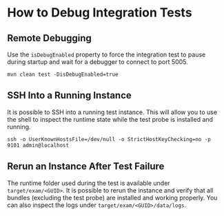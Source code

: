# How to Debug Integration Tests

## Remote Debugging
Use the `isDebugEnabled` property to force the integration test to pause during startup and wait for a debugger to connect to port 5005.

```
mvn clean test -DisDebugEnabled=true
```

## SSH Into a Running Instance
It is possible to SSH into a running test instance.  This will allow you to use the shell to inspect the runtime state while the test probe is installed and running.

```
ssh -o UserKnownHostsFile=/dev/null -o StrictHostKeyChecking=no -p 9101 admin@localhost
```

## Rerun an Instance After Test Failure
The runtime folder used during the test is available under `target/exam/<GUID>`.  It is possible to rerun the instance and verify that all bundles (excluding the test probe) are installed and working properly.  You can also inspect the logs under `target/exam/<GUID>/data/logs`.